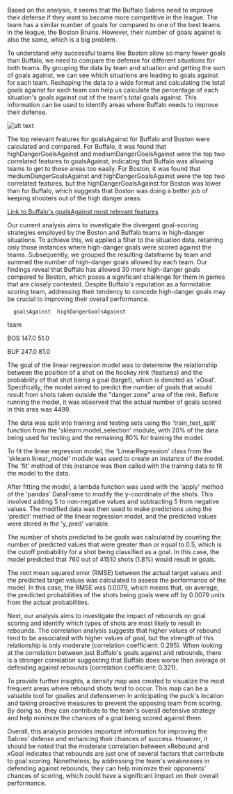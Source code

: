 Based on the analysis, it seems that the Buffalo Sabres need to improve their defense if they want to become more competitive in the league. The team has a similar number of goals for compared to one of the best teams in the league, the Boston Bruins. However, their number of goals against is also the same, which is a big problem.

To understand why successful teams like Boston allow so many fewer goals than Buffalo, we need to compare the defense for different situations for both teams. By grouping the data by team and situation and getting the sum of goals against, we can see which situations are leading to goals against for each team. Reshaping the data to a wide format and calculating the total goals against for each team can help us calculate the percentage of each situation's goals against out of the team's total goals against. This information can be used to identify areas where Buffalo needs to improve their defense.

![alt text](http://localhost:8888/view/Visuals/Goals_against_compared.png)


The top relevant features for goalsAgainst for Buffalo and Boston were calculated and compared. For Buffalo, it was found that highDangerGoalsAgainst and mediumDangerGoalsAgainst were the top two correlated features to goalsAgainst, indicating that Buffalo was allowing teams to get to these areas too easily. For Boston, it was found that mediumDangerGoalsAgainst and highDangerGoalsAgainst were the top two correlated features, but the highDangerGoalsAgainst for Boston was lower than for Buffalo, which suggests that Boston was doing a better job of keeping shooters out of the high danger areas.

[Link to Buffalo's goalsAgainst most relevant features](http://localhost:8888/notebooks/NHL%20Notebook.ipynb#Buffalo's-goalsAgainst-most-relevant-features)

Our current analysis aims to investigate the divergent goal-scoring strategies employed by the Boston and Buffalo teams in high-danger situations. To achieve this, we applied a filter to the situation data, retaining only those instances where high-danger goals were scored against the teams. Subsequently, we grouped the resulting dataframe by team and summed the number of high-danger goals allowed by each team. Our findings reveal that Buffalo has allowed 30 more high-danger goals compared to Boston, which poses a significant challenge for them in games that are closely contested. Despite Buffalo's reputation as a formidable scoring team, addressing their tendency to concede high-danger goals may be crucial to improving their overall performance.

      goalsAgainst  highDangerGoalsAgainst

team                                      

BOS          147.0                    51.0

BUF          247.0                    81.0

The goal of the linear regression model was to determine the relationship between the position of a shot on the hockey rink (features) and the probability of that shot being a goal (target), which is denoted as 'xGoal'. Specifically, the model aimed to predict the number of goals that would result from shots taken outside the "danger zone" area of the rink. Before running the model, it was observed that the actual number of goals scored in this area was 4499.

The data was split into training and testing sets using the 'train_test_split' function from the 'sklearn.model_selection' module, with 20% of the data being used for testing and the remaining 80% for training the model.

To fit the linear regression model, the 'LinearRegression' class from the 'sklearn.linear_model' module was used to create an instance of the model. The 'fit' method of this instance was then called with the training data to fit the model to the data.

After fitting the model, a lambda function was used with the 'apply' method of the 'pandas' DataFrame to modify the y-coordinate of the shots. This involved adding 5 to non-negative values and subtracting 5 from negative values. The modified data was then used to make predictions using the 'predict' method of the linear regression model, and the predicted values were stored in the 'y_pred' variable.

The number of shots predicted to be goals was calculated by counting the number of predicted values that were greater than or equal to 0.5, which is the cutoff probability for a shot being classified as a goal. In this case, the model predicted that 760 out of 41510 shots (1.8%) would result in goals.

The root mean squared error (RMSE) between the actual target values and the predicted target values was calculated to assess the performance of the model. In this case, the RMSE was 0.0079, which means that, on average, the predicted probabilities of the shots being goals were off by 0.0079 units from the actual probabilities.



Next, our analysis aims to investigate the impact of rebounds on goal scoring and identify which types of shots are most likely to result in rebounds. The correlation analysis suggests that higher values of rebound tend to be associated with higher values of goal, but the strength of this relationship is only moderate (correlation coefficient: 0.295). When looking at the correlation between just Buffalo's goals against and rebounds, there is a stronger correlation suggesting that Buffalo does worse than average at defending against rebounds (correlation coefficient: 0.321).

To provide further insights, a density map was created to visualize the most frequent areas where rebound shots tend to occur. This map can be a valuable tool for goalies and defensemen in anticipating the puck's location and taking proactive measures to prevent the opposing team from scoring. By doing so, they can contribute to the team's overall defensive strategy and help minimize the chances of a goal being scored against them.

Overall, this analysis provides important information for improving the Sabres' defense and enhancing their chances of success. However, it should be noted that the moderate correlation between xRebound and xGoal indicates that rebounds are just one of several factors that contribute to goal scoring. Nonetheless, by addressing the team's weaknesses in defending against rebounds, they can help minimize their opponents' chances of scoring, which could have a significant impact on their overall performance.
